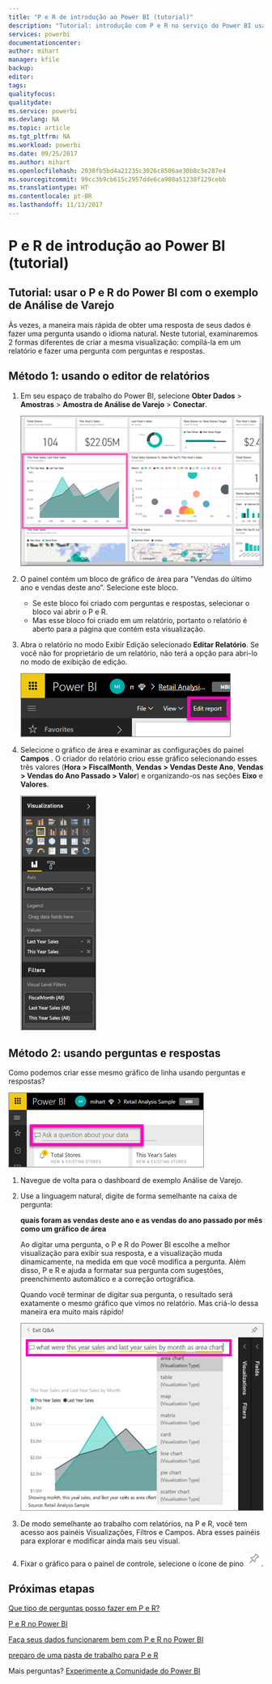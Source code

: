 ```yaml
---
title: "P e R de introdução ao Power BI (tutorial)"
description: "Tutorial: introdução com P e R no serviço do Power BI usando o exemplo Análise de Varejo"
services: powerbi
documentationcenter: 
author: mihart
manager: kfile
backup: 
editor: 
tags: 
qualityfocus: 
qualitydate: 
ms.service: powerbi
ms.devlang: NA
ms.topic: article
ms.tgt_pltfrm: NA
ms.workload: powerbi
ms.date: 09/25/2017
ms.author: mihart
ms.openlocfilehash: 2038fb5bd4a21235c3026c8506ae30b8c3e287e4
ms.sourcegitcommit: 99cc3b9cb615c2957dde6ca908a51238f129cebb
ms.translationtype: HT
ms.contentlocale: pt-BR
ms.lasthandoff: 11/13/2017
---
```

# <a name="get-started-with-power-bi-qa-tutorial"></a>P e R de introdução ao Power BI (tutorial)
## <a name="tutorial-use-power-bi-qa-with-the-retail-analysis-sample"></a>Tutorial: usar o P e R do Power BI com o exemplo de Análise de Varejo
Às vezes, a maneira mais rápida de obter uma resposta de seus dados é fazer uma pergunta usando o idioma natural.  Neste tutorial, examinaremos 2 formas diferentes de criar a mesma visualização: compilá-la em um relatório e fazer uma pergunta com perguntas e respostas.  

## <a name="method-1-using-the-report-editor"></a>Método 1: usando o editor de relatórios
1. Em seu espaço de trabalho do Power BI, selecione **Obter Dados** \> **Amostras** \> **Amostra de Análise de Varejo** > **Conectar**.
   
    ![](media/power-bi-visualization-introduction-to-q-and-a/power-bi-dashboard.png)
2. O painel contém um bloco de gráfico de área para "Vendas do último ano e vendas deste ano”.  Selecione este bloco. 
   
   * Se este bloco foi criado com perguntas e respostas, selecionar o bloco vai abrir o P e R. 
   * Mas esse bloco foi criado em um relatório, portanto o relatório é aberto para a página que contém esta visualização.
3. Abra o relatório no modo Exibir Edição selecionado **Editar Relatório**.  Se você não for proprietário de um relatório, não terá a opção para abri-lo no modo de exibição de edição.
   
    ![](media/power-bi-visualization-introduction-to-q-and-a/power-bi-edit-report.png)
4. Selecione o gráfico de área e examinar as configurações do painel **Campos** .  O criador do relatório criou esse gráfico selecionando esses três valores (**Hora > FiscalMonth**, **Vendas > Vendas Deste Ano**, **Vendas > Vendas do Ano Passado > Valor**) e organizando-os nas seções **Eixo** e **Valores**.
   
    ![](media/power-bi-visualization-introduction-to-q-and-a/gnatutorial_3-new.png)

## <a name="method-2-using-qa"></a>Método 2: usando perguntas e respostas
Como podemos criar esse mesmo gráfico de linha usando perguntas e respostas?

![](media/power-bi-visualization-introduction-to-q-and-a/power-bi-qna.png)

1. Navegue de volta para o dashboard de exemplo Análise de Varejo.
2. Use a linguagem natural, digite de forma semelhante na caixa de pergunta:
   
   **quais foram as vendas deste ano e as vendas do ano passado por mês como um gráfico de área**
   
   Ao digitar uma pergunta, o P e R do Power BI escolhe a melhor visualização para exibir sua resposta, e a visualização muda dinamicamente, na medida em que você modifica a pergunta. Além disso, P e R e ajuda a formatar sua pergunta com sugestões, preenchimento automático e a correção ortográfica.
   
   Quando você terminar de digitar sua pergunta, o resultado será exatamente o mesmo gráfico que vimos no relatório.  Mas criá-lo dessa maneira era muito mais rápido!
   
   ![](media/power-bi-visualization-introduction-to-q-and-a/powerbi-qna-areachart.png)
3. De modo semelhante ao trabalho com relatórios, na P e R, você tem acesso aos painéis Visualizações, Filtros e Campos.  Abra esses painéis para explorar e modificar ainda mais seu visual.
4. Fixar o gráfico para o painel de controle, selecione o ícone de pino ![](media/power-bi-visualization-introduction-to-q-and-a/pinnooutline.png).

## <a name="next-steps"></a>Próximas etapas
[Que tipo de perguntas posso fazer em P e R?](service-q-and-a.md)

[P e R no Power BI](service-q-and-a.md)

[Faça seus dados funcionarem bem com P e R no Power BI](service-prepare-data-for-q-and-a.md)

[preparo de uma pasta de trabalho para P e R](service-prepare-data-for-q-and-a.md)

Mais perguntas? [Experimente a Comunidade do Power BI](http://community.powerbi.com/)

